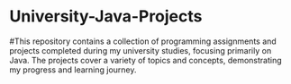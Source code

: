 # University-Java-Projects

#This repository contains a collection of programming assignments and projects completed during my university studies, focusing primarily on Java. The projects cover a variety of topics and concepts, demonstrating my progress and learning journey.
